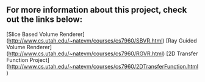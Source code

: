 ## For more information about this project, check out the links below:
[Slice Based Volume Renderer] (http://www.cs.utah.edu/~natevm/courses/cs7960/SBVR.html)
[Ray Guided Volume Renderer] (http://www.cs.utah.edu/~natevm/courses/cs7960/RGVR.html)
[2D Transfer Function Project] (http://www.cs.utah.edu/~natevm/courses/cs7960/2DTransferFunction.html)
